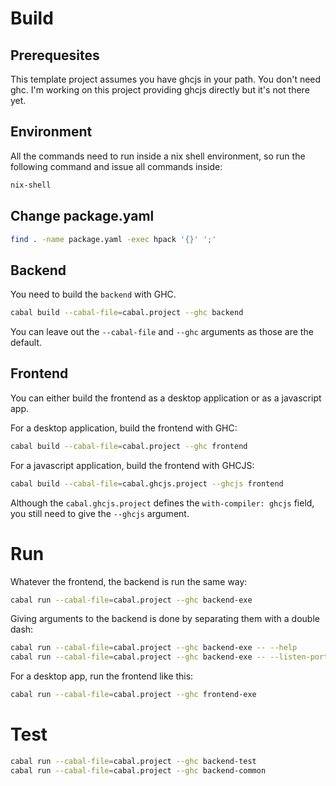 # Build

## Prerequesites

This template project assumes you have ghcjs in your path. You don't
need ghc. I'm working on this project providing ghcjs directly but
it's not there yet.

## Environment

All the commands need to run inside a nix shell environment, so run
the following command and issue all commands inside:

```bash
nix-shell
```

## Change package.yaml

```bash
find . -name package.yaml -exec hpack '{}' ';'
```

## Backend

You need to build the `backend` with GHC.

```bash
cabal build --cabal-file=cabal.project --ghc backend
```

You can leave out the `--cabal-file` and `--ghc` arguments as those
are the default.

## Frontend

You can either build the frontend as a desktop application or as a
javascript app.

For a desktop application, build the frontend with GHC:

```bash
cabal build --cabal-file=cabal.project --ghc frontend
```

For a javascript application, build the frontend with GHCJS:

```bash
cabal build --cabal-file=cabal.ghcjs.project --ghcjs frontend
```

Although the `cabal.ghcjs.project` defines the `with-compiler: ghcjs`
field, you still need to give the `--ghcjs` argument.

# Run

Whatever the frontend, the backend is run the same way:

```bash
cabal run --cabal-file=cabal.project --ghc backend-exe
```

Giving arguments to the backend is done by separating them with a
double dash:

```bash
cabal run --cabal-file=cabal.project --ghc backend-exe -- --help
cabal run --cabal-file=cabal.project --ghc backend-exe -- --listen-port=8000 --listen-address="127.0.0.1"
```

For a desktop app, run the frontend like this:

```bash
cabal run --cabal-file=cabal.project --ghc frontend-exe
```

# Test

```bash
cabal run --cabal-file=cabal.project --ghc backend-test
cabal run --cabal-file=cabal.project --ghc backend-common
```
